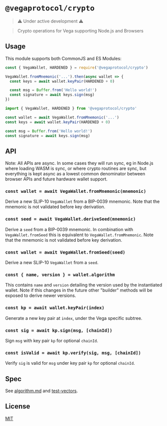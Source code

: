 # `@vegaprotocol/crypto`

> ⚠️ Under active development ⚠️

> Crypto operations for Vega supporting Node.js and Browsers

## Usage

This module supports both CommonJS and ES Modules:

```js
const { VegaWallet, HARDENED } = require('@vegaprotocol/crypto')

VegaWallet.fromMnemonic('...').then(async wallet => {
  const keys = await wallet.keyPair(HARDENED + 0)

  const msg = Buffer.from('Hello world!')
  const signature = await keys.sign(msg)
})
```

```js
import { VegaWallet, HARDENED } from '@vegaprotocol/crypto'

const wallet = await VegaWallet.fromMnemonic('...')
const keys = await wallet.keyPair(HARDENED + 0)

const msg = Buffer.from('Hello world!')
const signature = await keys.sign(msg)
```

## API

Note: All APIs are async. In some cases they will run sync, eg in Node.js
where loading WASM is sync, or where crypto routines are sync, but everything
is kept async as a lowest common denominator between browser APIs and future
hardware wallet support.

### `const wallet = await VegaWallet.fromMnemonic(mnemonic)`

Derive a new SLIP-10 `VegaWallet` from a BIP-0039 mnemonic. Note that the
mnemonic is not validated before key derivation.

### `const seed = await VegaWallet.deriveSeed(mnemonic)`

Derive a `seed` from a BIP-0039 mnemonic. In combination with
`VegaWallet.fromSeed` this is equivalent to `VegaWallet.fromMnemonic`.
Note that the mnemonic is not validated before key derivation.

### `const wallet = await VegaWallet.fromSeed(seed)`

Derive a new SLIP-10 `VegaWallet` from a `seed`.

### `const { name, version } = wallet.algorithm`

This contains `name` and `version` detailing the version used by the
instantiated wallet. Note if this changes in the future other "builder"
methods will be exposed to derive newer versions.

### `const kp = await wallet.keyPair(index)`

Generate a new key pair at `index`, under the Vega specific subtree.

### `const sig = await kp.sign(msg, [chainId])`

Sign `msg` with key pair `kp` for optional `chainId`.

### `const isValid = await kp.verify(sig, msg, [chainId])`

Verify `sig` is valid for `msg` under key pair `kp` for optional `chainId`.

## Spec

See [algorithm.md](docs/algorithm.md) and [test-vectors](docs/test-vectors.md).

## License

[MIT](LICENSE)
